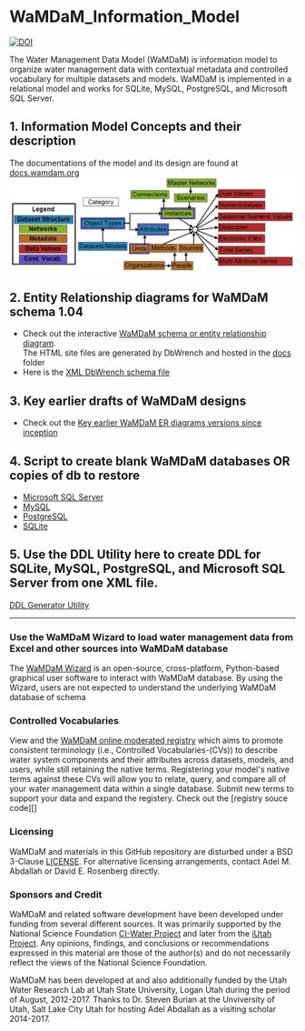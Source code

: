 # WaMDaM_Information_Model

[![DOI](https://zenodo.org/badge/92693811.svg)](https://zenodo.org/badge/latestdoi/92693811)

The Water Management Data Model (WaMDaM) is information model to organize water management data with contextual metadata and controlled vocabulary for multiple datasets and models. WaMDaM is implemented in a relational model and works for SQLite, MySQL, PostgreSQL, and Microsoft SQL Server. 

## 1. Information Model Concepts and their description

The documentations of the model and its design are found at [docs.wamdam.org](http://docs.wamdam.org/DesignDocumentation/Desing_Req/)
![](Documentation/WaMDaM_Conceptual.jpg)


## 2. Entity Relationship diagrams for WaMDaM schema 1.04

* Check out the interactive [WaMDaM schema or entity relationship diagram][1].   
The HTML site files are generated by DbWrench and hosted in the [docs][21] folder   
* Here is the [XML DbWrench schema file][2]  

## 3. Key earlier drafts of WaMDaM designs
* Check out the [Key earlier WaMDaM ER diagrams versions since inception][20]

[1]:http://schema.wamdam.org/diagrams/01_WaMDaM.html  
[2]:/XML_schema  
[20]:/Earlier_ER_diagrams
[21]:/docs

## 4. Script to create blank WaMDaM databases OR copies of db to restore 
* [Microsoft SQL Server](database_schemas/MS_SQL_Server)
* [MySQL](database_schemas/MySQL)
* [PostgreSQL](/database_schemas/PostgreSQL)
* [SQLite](/database_schemas/SQLite)


## 5. Use the DDL Utility here to create DDL for SQLite, MySQL, PostgreSQL, and Microsoft SQL Server from one XML file. 
[DDL Generator Utility][10]

[10]:https://github.com/WamdamProject/WaMDaM_DDL_generator

--------------------------------------------------------------------------------------------------------------------------
### Use the WaMDaM Wizard to load water management data from Excel and other sources into WaMDaM database 
The [WaMDaM Wizard][3] is an open-source, cross-platform, Python-based graphical user software to interact with WaMDaM database. By using the Wizard, users are not expected to understand the underlying WaMDaM database of schema

[3]:https://github.com/WamdamProject/WaMDaM_Wizard


### Controlled Vocabularies
View and the [WaMDaM online moderated registry][4] which aims to promote consistent terminology (i.e., Controlled Vocabularies-(CVs)) to describe water system components and their attributes across datasets, models, and users, while still retaining the native terms. Registering your model's native terms against these CVs will allow you to relate, query, and compare all of your water management data within a single database. Submit new terms to support your data and expand the registery. Check out the [registry souce code][]  

[4]:https://github.com/WamdamProject/WaMDaM_ControlledVocabularies
[5]:http://vocabulary.wamdam.org


### Licensing  
WaMDaM and materials in this GitHub repository are disturbed under a BSD 3-Clause [LICENSE](/LICENSE). 
For alternative licensing arrangements, contact Adel M. Abdallah or David E. Rosenberg directly.    


### Sponsors and Credit  
WaMDaM and related software development have been developed under funding from several different sources. It was primarily supported by the National Science Foundation <a href="http://www.nsf.gov/awardsearch/showAward?AWD_ID=1135482" target="_blank">CI-Water Project</a> and later from the <a href="https://www.nsf.gov/awardsearch/showAward?AWD_ID=1208732" target="_blank">iUtah Project</a>. 
Any opinions, findings, and conclusions or recommendations expressed in this material are those of the author(s) and do not necessarily reflect the views of the National Science Foundation.    

WaMDaM has been developed at and also additionally funded by the Utah Water Research Lab at Utah State University, Logan Utah during the period of August, 2012-2017. Thanks to Dr. Steven Burian at the Unviversity of Utah, Salt Lake City Utah for hosting Adel Abdallah as a visiting scholar 2014-2017.  

